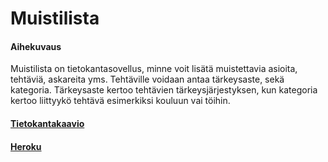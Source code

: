 # Muistilista
#### Aihekuvaus
Muistilista on tietokantasovellus, minne voit lisätä muistettavia asioita, tehtäviä, askareita yms. 
Tehtäville voidaan antaa tärkeysaste, sekä kategoria. Tärkeysaste kertoo tehtävien tärkeysjärjestyksen, kun kategoria kertoo liittyykö tehtävä esimerkiksi kouluun vai töihin. 

#### [Tietokantakaavio](https://github.com/Pentza/tsoha-todolist/blob/master/documentation/tietokantakaavio.png)

#### [Heroku](https://tsoha-tasklist.herokuapp.com/)
